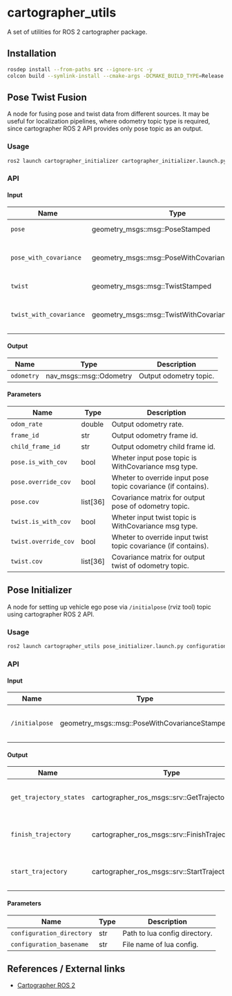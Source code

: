 # cartographer_utils

A set of utilities for ROS 2 cartographer package.

## Installation

```bash
rosdep install --from-paths src --ignore-src -y
colcon build --symlink-install --cmake-args -DCMAKE_BUILD_TYPE=Release -DCMAKE_EXPORT_COMPILE_COMMANDS=On --packages-up-to cartographer_utils
```

## Pose Twist Fusion
A node for fusing pose and twist data from different sources. It may be useful for localization pipelines, where
odometry topic type is required, since cartographer ROS 2 API provides only pose topic as an output.

### Usage

```bash
ros2 launch cartographer_initializer cartographer_initializer.launch.py configuration_directory:=/path/to/dir configuration_basename:=filename.lua
```

### API

#### Input

| Name                    | Type                                           | Description                        |
| ----------------------- | ---------------------------------------------- | ---------------------------------- |
| `pose`                  | geometry_msgs::msg::PoseStamped                | Input pose topic.                  |
| `pose_with_covariance`  | geometry_msgs::msg::PoseWithCovarianceStamped  | Input pose with covariance topic.  |
| `twist`                 | geometry_msgs::msg::TwistStamped               | Input twist topic.                 |
| `twist_with_covariance` | geometry_msgs::msg::TwistWithCovarianceStamped | Input twist with covariance topic. |


#### Output

| Name       | Type                    | Description            |
| ---------- | ----------------------- | ---------------------- |
| `odometry` | nav_msgs::msg::Odometry | Output odometry topic. |


#### Parameters

| Name                 | Type     | Description                                                    |
| -------------------- | -------- | -------------------------------------------------------------- |
| `odom_rate`          | double   | Output odometry rate.                                          |
| `frame_id`           | str      | Output odometry frame id.                                      |
| `child_frame_id`     | str      | Output odometry child frame id.                                |
| `pose.is_with_cov`   | bool     | Wheter input pose topic is WithCovariance msg type.            |
| `pose.override_cov`  | bool     | Wheter to override input pose topic covariance (if contains).  |
| `pose.cov`           | list[36] | Covariance matrix for output pose of odometry topic.           |
| `twist.is_with_cov`  | bool     | Wheter input twist topic is WithCovariance msg type.           |
| `twist.override_cov` | bool     | Wheter to override input twist topic covariance (if contains). |
| `twist.cov`          | list[36] | Covariance matrix for output twist of odometry topic.          |

## Pose Initializer
A node for setting up vehicle ego pose via `/initialpose` (rviz tool) topic using cartographer ROS 2 API.

### Usage

```bash
ros2 launch cartographer_utils pose_initializer.launch.py configuration_directory:=/path/to/dir configuration_basename:=filename.lua
```

### API

#### Input

| Name           | Type                                          | Description                                |
| -------------- | --------------------------------------------- | ------------------------------------------ |
| `/initialpose` | geometry_msgs::msg::PoseWithCovarianceStamped | Requested vehicle ego pose from rviz tool. |

#### Output

| Name                    | Type                                            | Description                                         |
| ----------------------- | ----------------------------------------------- | --------------------------------------------------- |
| `get_trajectory_states` | cartographer_ros_msgs::srv::GetTrajectoryStates | Service to get trajectory states from cartographer. |
| `finish_trajectory`     | cartographer_ros_msgs::srv::FinishTrajectory    | Service to finish cartographer's trajectory.        |
| `start_trajectory`      | cartographer_ros_msgs::srv::StartTrajectory     | Service to start cartographer's trajectory.         |

#### Parameters

| Name                      | Type | Description                   |
| ------------------------- | ---- | ----------------------------- |
| `configuration_directory` | str  | Path to lua config directory. |
| `configuration_basename`  | str  | File name of lua config.      |


## References / External links
<!-- Optional -->
* [Cartographer ROS 2](https://github.com/ros2/cartographer_ros)